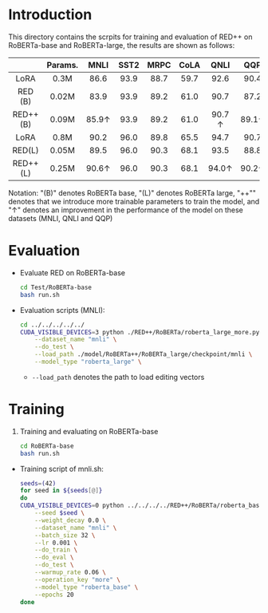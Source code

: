 # Introduction

This directory contains the scrpits for training and evaluation of RED++ on RoBERTa-base and RoBERTa-large, the results are shown as follows:


|           | Params. |      MNLI      | SST2 | MRPC | CoLA |      QNLI       |      QQP       | RTE  | STSB |      Avg.      |
| :-------: | :-----: | :------------: | :--: | :--: | :--: | :-------------: | :------------: | :--: | :--: | :------------: |
|   LoRA    |  0.3M   |      86.6      | 93.9 | 88.7 | 59.7 |      92.6       |      90.4      | 75.3 | 90.3 |      84.7      |
|  RED (B)  |  0.02M  |      83.9      | 93.9 | 89.2 | 61.0 |      90.7       |      87.2      | 78.0 | 90.4 |      84.3      |
| RED++ (B) |  0.09M  | 85.9$\uparrow$ | 93.9 | 89.2 | 61.0 | 90.7 $\uparrow$ | 89.1$\uparrow$ | 78.0 | 90.4 | 84.8$\uparrow$ |
|   LoRA    |  0.8M   |      90.2      | 96.0 | 89.8 | 65.5 |      94.7       |      90.7      | 86.3 | 91.7 |      88.1      |
|  RED(L)   |  0.05M  |      89.5      | 96.0 | 90.3 | 68.1 |      93.5       |      88.8      | 86.2 | 91.3 |      87.9      |
| RED++ (L) |  0.25M  | 90.6$\uparrow$ | 96.0 | 90.3 | 68.1 | 94.0$\uparrow$  | 90.2$\uparrow$ | 86.2 | 91.3 | 88.3$\uparrow$ |

Notation: "(B)" denotes RoBERTa base, "(L)" denotes RoBERTa large, "++"" denotes that we introduce more trainable parameters to train the model, and "$\uparrow$\" denotes an improvement in the performance of the model on these datasets (MNLI, QNLI and QQP)



# Evaluation

- Evaluate RED on RoBERTa-base 

  ```bash
  cd Test/RoBERTa-base
  bash run.sh
  ```



- Evaluation scripts (MNLI):

  ```bash
  cd ../../../../../
  CUDA_VISIBLE_DEVICES=3 python ./RED++/RoBERTa/roberta_large_more.py \
      --dataset_name "mnli" \
      --do_test \
      --load_path ./model/RoBERTa++/RoBERTa_large/checkpoint/mnli \
      --model_type "roberta_large" \
  ```

  - `--load_path` denotes the path to load  editing vectors



# Training

1. Training and evaluating on RoBERTa-base

   ```bash
   cd RoBERTa-base
   bash run.sh
   ```


- Training script of mnli.sh:

  ```bash
  seeds=(42)
  for seed in ${seeds[@]}
  do
  CUDA_VISIBLE_DEVICES=0 python ../../../../RED++/RoBERTa/roberta_base_more.py \
      --seed $seed \
      --weight_decay 0.0 \
      --dataset_name "mnli" \
      --batch_size 32 \
      --lr 0.001 \
      --do_train \
      --do_eval \
      --do_test \
      --warmup_rate 0.06 \
      --operation_key "more" \
      --model_type "roberta_base" \
      --epochs 20
  done
  ```

